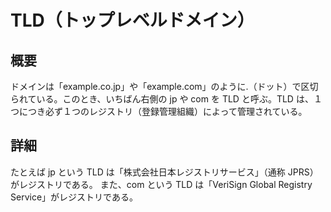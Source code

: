 # TLD（トップレベルドメイン）

## 概要
ドメインは「example.co.jp」や「example.com」のように.（ドット）で区切られている。このとき、いちばん右側の jp や com を TLD と呼ぶ。TLD は、１つにつき必ず１つのレジストリ（登録管理組織）によって管理されている。

## 詳細
たとえば jp という TLD は「株式会社日本レジストリサービス」（通称 JPRS）がレジストリである。
また、com という TLD は「VeriSign Global Registry Service」がレジストリである。
